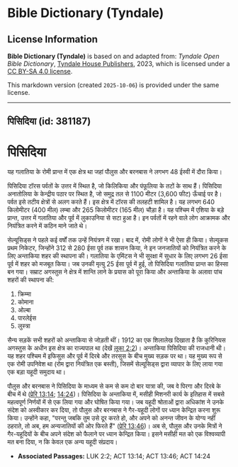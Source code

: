 # Bible Dictionary (Tyndale)

## License Information

**Bible Dictionary (Tyndale)** is based on and adapted from: _Tyndale Open Bible Dictionary_, [Tyndale House Publishers](https://tyndaleopenresources.com/), 2023, which is licensed under a [CC BY-SA 4.0 license](https://creativecommons.org/licenses/by-sa/4.0/legalcode.en).

This markdown version (created `2025-10-06`) is provided under the same license.



--------------------------------

## पिसिदिया (id: 381187)

पिसिदिया
========

यह गलातिया के रोमी प्रान्त में एक क्षेत्र था जहां पौलुस और बरनबास ने लगभग 48 ईस्वी में दौरा किया।

पिसिदिया टॉरस पर्वतों के उत्तर में स्थित है, जो किलिकिया और पंफूलिया के तटों के साथ हैं। पिसिदिया अनातोलिया के केन्द्रीय पठार पर स्थित है, जो समुद्र तल से 1100 मीटर (3,600 फीट) ऊँचाई पर है। पर्वत इसे तटीय क्षेत्रों से अलग करते हैं। इस क्षेत्र में टॉरस की तलहटी शामिल है। यह लगभग 640 किलोमीटर (400 मील) लम्बा और 265 किलोमीटर (165 मील) चौड़ा है। यह पश्चिम में एशिया के बड़े प्रान्त, उत्तर में गलातिया और पूर्व में लुकाउनिया से सटा हुआ है। इन पर्वतों में रहने वाले लोग आक्रामक और नियंत्रित करने में कठिन माने जाते थे।

सेल्यूसिड्स ने पहले कई वर्षों तक उन्हें नियंत्रण में रखा। बाद में, रोमी लोगों ने भी ऐसा ही किया। सेल्यूकस प्रथम निकेटर, जिन्होंने 312 से 280 ईसा पूर्व तक शासन किया, ने इन जनजातियों को नियंत्रित करने के लिए अन्ताकिया शहर की स्थापना की। गलातिया के एमिंटस ने भी सुरक्षा में सुधार के लिए लगभग 26 ईसा पूर्व में शहर को मजबूत किया। जब उनकी मृत्यु 25 ईसा पूर्व में हुई, तो पिसिदिया गलातिया प्रान्त का हिस्सा बन गया। सम्राट अगस्तुस ने क्षेत्र में शान्ति लाने के प्रयास को पूरा किया और अन्ताकिया के अलावा पांच शहरों की स्थापना की:

1. क्रिम्मा
2. कोमाना
3. ओल्बा
4. पारलेईस
5. लुस्त्रा

सैन्य सड़कें सभी शहरों को अन्ताकिया से जोड़ती थीं। 1912 का एक शिलालेख दिखाता है कि कुरिनियस अगस्तुस के अधीन इस क्षेत्र का राज्यपाल था (देखें [लूका 2:2](https://ref.ly/Luke2:2))। अन्ताकिया पिसिदिया की राजधानी थी। यह शहर पश्चिम में इफिसुस और पूर्व में दिरबे और तरसुस के बीच मुख्य सड़क पर था। यह मुख्य रूप से एक रोमी उपनिवेश था (रोम द्वारा नियंत्रित एक बस्ती), जिसमें सेल्यूसिड्स द्वारा व्यापार के लिए लाया गया एक बड़ा यहूदी समुदाय था।

पौलुस और बरनबास ने पिसिदिया के माध्यम से कम से कम दो बार यात्रा की, जब वे पिरगा और दिरबे के बीच में थे ([प्रेरि 13:14](https://ref.ly/Acts13:14); [14:24](https://ref.ly/Acts14:24))। पिसिदिया के अन्ताकिया में, मसीही मिशनरी कार्य के इतिहास में सबसे महत्वपूर्ण निर्णयों में से एक लिया गया और घोषित किया गया। जब यहूदी श्रोताओं द्वारा अधिकांश ने उनके संदेश को अस्वीकार कर दिया, तो पौलुस और बरनबास ने गैर\-यहूदी लोगों पर ध्यान केन्द्रित करना शुरू किया। उन्होंने कहा, "परन्तु जबकि तुम उसे दूर करते हो, और अपने को अनन्त जीवन के योग्य नहीं ठहराते, तो अब, हम अन्यजातियों की ओर फिरते हैं" ([प्रेरि 13:46](https://ref.ly/Acts13:46))। अब से, पौलुस और उनके मित्रों ने गैर\-यहूदियों के बीच अपने संदेश को फैलाने पर ध्यान केन्द्रित किया। इसने मसीही मत को एक विश्वव्यापी मत बना दिया, न कि केवल एक अन्य यहूदी संप्रदाय।

* **Associated Passages:** LUK 2:2; ACT 13:14; ACT 13:46; ACT 14:24


